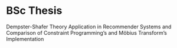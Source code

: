 # BSc Thesis
Dempster-Shafer Τheory Application in Recommender Systems and
Comparison of Constraint Programming’s and Möbius Transform’s
Implementation
